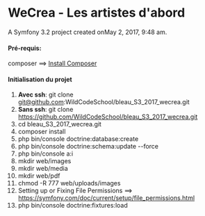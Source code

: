 WeCrea - Les artistes d'abord
=============================

A Symfony 3.2 project created onMay 2, 2017, 9:48 am.

#### Pré-requis: 
composer ==> [Install Composer](https://getcomposer.org/doc/00-intro.md)

#### Initialisation du projet
1. **Avec ssh**: git clone git@github.com:WildCodeSchool/bleau_S3_2017_wecrea.git
2. **Sans ssh**: git clone https://github.com/WildCodeSchool/bleau_S3_2017_wecrea.git
3. cd bleau_S3_2017_wecrea.git
4. composer install  
5. php bin/console doctrine:database:create
6. php bin/console doctrine:schema:update --force
7. php bin/console a:i
8. mkdir web/images
9. mkdir web/media
10. mkdir web/pdf
11. chmod -R 777 web/uploads/images
12. Setting up or Fixing File Permissions ==> https://symfony.com/doc/current/setup/file_permissions.html
13. php bin/console doctrine:fixtures:load